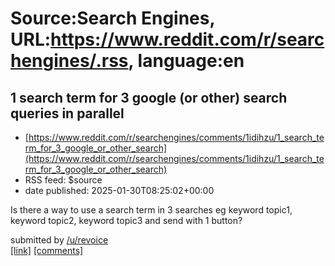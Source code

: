 # Source:Search Engines, URL:https://www.reddit.com/r/searchengines/.rss, language:en

## 1 search term for 3 google (or other) search queries in parallel
 - [https://www.reddit.com/r/searchengines/comments/1idihzu/1_search_term_for_3_google_or_other_search](https://www.reddit.com/r/searchengines/comments/1idihzu/1_search_term_for_3_google_or_other_search)
 - RSS feed: $source
 - date published: 2025-01-30T08:25:02+00:00

<!-- SC_OFF --><div class="md"><p>Is there a way to use a search term in 3 searches eg keyword topic1, keyword topic2, keyword topic3 and send with 1 button? </p> </div><!-- SC_ON --> &#32; submitted by &#32; <a href="https://www.reddit.com/user/revoice"> /u/revoice </a> <br/> <span><a href="https://www.reddit.com/r/searchengines/comments/1idihzu/1_search_term_for_3_google_or_other_search/">[link]</a></span> &#32; <span><a href="https://www.reddit.com/r/searchengines/comments/1idihzu/1_search_term_for_3_google_or_other_search/">[comments]</a></span>

